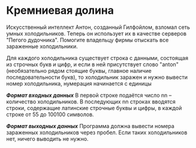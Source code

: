# Кремниевая долина

Искусственный интеллект Антон, созданный Гилфойлом, взломал сеть умных холодильников. Теперь он использует их в качестве серверов "Пегого дудочника". Помогите владельцу фирмы отыскать все зараженные холодильники.

Для каждого холодильника существует строка с данными, состоящая из строчных букв и цифр, и если в ней присутствует слово "anton" (необязательно рядом стоящие буквы, главное наличие последовательности букв), то холодильник заражен и нужно вывести номер холодильника, нумерация начинается с единицы

***Формат входных данных***
В первой строке подаётся число nn – количество холодильников. В последующих nn строках вводятся строки, содержащие латинские строчные буквы и цифры, в каждой строке от 55 до 100100 символов.

***Формат выходных данных***
Программа должна вывести номера зараженных холодильников через пробел. Если таких холодильников нет, ничего выводить не нужно.
